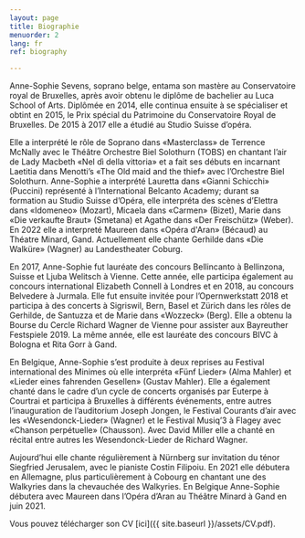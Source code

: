 ```yaml
---
layout: page
title: Biographie
menuorder: 2
lang: fr
ref: biography

---
```

Anne-Sophie Sevens, soprano belge, entama son mastère au Conservatoire royal de
Bruxelles, après avoir obtenu le diplôme de bachelier au Luca School of Arts. Diplômée en 2014, elle
continua ensuite à se spécialiser et obtint en 2015, le Prix spécial du Patrimoine du Conservatoire
Royal de Bruxelles. De 2015 à 2017 elle a étudié au Studio Suisse d’opéra.

Elle a interprété le rôle de Soprano dans «Masterclass» de Terrence McNally avec le Théâtre
Orchestre Biel Solothurn (TOBS) en chantant l’air de Lady Macbeth «Nel dì della vittoria» et a fait
ses débuts en incarnant Laetitia dans Menotti’s «The Old maid and the thief» avec l’Orchestre Biel
Solothurn. Anne-Sophie a interprété Lauretta dans «Gianni Schicchi» (Puccini) représenté à
l’International Belcanto Academy; durant sa formation au Studio Suisse d’Opéra, elle interpréta des
scènes d’Elettra dans «Idomeneo» (Mozart), Micaela dans «Carmen» (Bizet), Marie dans «Die
verkaufte Braut» (Smetana) et Agathe dans «Der Freischütz» (Weber). En 2022 elle a interpreté Maureen dans 
«Opéra d'Aran» (Bécaud) au Théatre Minard, Gand. Actuellement elle chante Gerhilde dans «Die Walküre» (Wagner) au Landestheater Coburg.

En 2017, Anne-Sophie fut lauréate des concours Bellincanto à Bellinzona, Suisse et Ljuba Welitsch à
Vienne. Cette année, elle participa également au concours international Elizabeth Connell à Londres
et en 2018, au concours Belvedere à Jurmala. Elle fut ensuite invitée pour l’Opernwerkstatt 2018 et
participa à des concerts à Sigriswil, Bern, Basel et Zürich dans les rôles de Gerhilde, de Santuzza et de
Marie dans «Wozzeck» (Berg). Elle a obtenu la Bourse du Cercle Richard Wagner de Vienne pour
assister aux Bayreuther Festspiele 2019. La même année, elle est lauréate des concours BIVC à
Bologna et Rita Gorr à Gand.

En Belgique, Anne-Sophie s’est produite à deux reprises au Festival international des Minimes où elle
interpréta «Fünf Lieder» (Alma Mahler) et «Lieder eines fahrenden Gesellen» (Gustav Mahler). Elle a
également chanté dans le cadre d’un cycle de concerts organisés par Euterpe à Courtrai et participa à
Bruxelles à différents événements, entre autres l’inauguration de l’auditorium Joseph Jongen, le
Festival Courants d’air avec les «Wesendonck-Lieder» (Wagner) et le Festival Musiq’3 à Flagey avec
«Chanson perpétuelle» (Chausson). Avec David Miller elle a chanté en récital entre autres les
Wesendonck-Lieder de Richard Wagner.

Aujourd’hui elle chante régulièrement à Nürnberg sur invitation du ténor Siegfried Jerusalem, avec le
pianiste Costin Filipoiu. En 2021 elle débutera en Allemagne, plus particulièrement à Cobourg en
chantant une des Walkyries dans la chevauchée des Walkyries. En Belgique Anne-Sophie débutera
avec Maureen dans l’Opéra d’Aran au Théâtre Minard à Gand en juin 2021. 

Vous pouvez télécharger son CV [ici]({{ site.baseurl }}/assets/CV.pdf).



